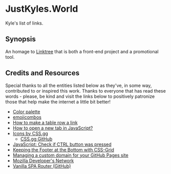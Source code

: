 # JustKyles.World

Kyle's list of links.

## Synopsis

An homage to [Linktree](https://linktr.ee) that is both a front-end project and a promotional tool.

## Credits and Resources

Special thanks to all the entities listed below as they've, in some way, contributed to or inspired this work. Thanks to everyone that has read these words - please, be kind and visit the links below to positively patronize those that help make the internet a little bit better!

- [Color palette](https://coolors.co/0047e0-ffd20a-ffe9ce-334224-e0479e)
- [emojicombos](https://emojicombos.com/)
- [How to make a table row a link](https://robertcooper.me/post/table-row-links)
- [How to open a new tab in JavaScript?](https://stackoverflow.com/questions/55362152/how-to-open-a-new-tab-in-javascript)
- [Icons by CSS.gg](https://css.gg/)
  - [CSS.gg GitHub](https://github.com/astrit/css.gg)
- [JavaScript: Check if CTRL button was pressed](https://stackoverflow.com/questions/6806271/javascript-check-if-ctrl-button-was-pressed)
- [Keeping the Footer at the Bottom with CSS-Grid](https://dev.to/niorad/keeping-the-footer-at-the-bottom-with-css-grid-15mf?signin=true)
- [Managing a custom domain for your GitHub Pages site](https://docs.github.com/en/pages/configuring-a-custom-domain-for-your-github-pages-site/managing-a-custom-domain-for-your-github-pages-site#configuring-a-subdomain)
- [Mozilla Developer's Network](https://developer.mozilla.org/)
- [Vanilla SPA Router (GitHub)](https://github.com/mitchwadair/vanilla-spa-routerhttps://robertcooper.me/post/table-row-links)
